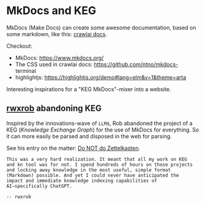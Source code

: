 # MkDocs and KEG

MkDocs (Make Docs) can create some awesome documentation, based on   some markdown, like this: [crawlai docs](https://docs.crawl4ai.com/).

Checkout:
- MkDocs: https://www.mkdocs.org/
- The CSS used in crawlai docs: https://github.com/ntno/mkdocs-      terminal
- highlightjs: https://highlightjs.org/demo#lang=elm&v=1&theme=arta

Interesting inspirations for a "KEG MkDocs"-mixer into a website.

## [rwxrob](https://github.com/rwxrob) abandoning KEG

Inspired by the innovations-wave of `LLM`s, Rob abandoned the        project of a KEG (*Knowledge Exchange Graph*) for the use of MkDocs  for everything. So it can more easily be parsed and disposed in the  web for parsing.

See his entry on the matter: [Do NOT do Zettelkasten](https://rwxrob.github.io/blog/#_do_not_do_zettelkasten).

``` quote
This was a very hard realization. It meant that all my work on KEG   and kn tool was for not. I spend hundreds of hours on those projects and locking away knowledge in the most useful, simple format         (Markdown) possible. And yet I could never have anticipated the      impact and immediate knowledge indexing capabilities of              AI—specifically ChatGPT.

-- rwxrob
```
